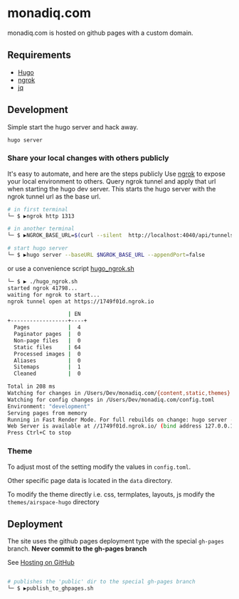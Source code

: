 # monadiq.com

monadiq.com is hosted on github pages with a custom domain.

## Requirements

* [Hugo](https://gohugo.io/getting-started/installing/)
* [ngrok](https://dashboard.ngrok.com/get-started)
* [jq](https://stedolan.github.io/jq/download/)

## Development

Simple start the hugo server and hack away.

```sh
hugo server

```

### Share your local changes with others publicly
It's easy to automate, and here are the steps publicly
Use [ngrok](https://dashboard.ngrok.com/get-started) to expose your local environment to others.
Query ngrok tunnel and apply that url when starting the hugo dev server.
This starts the hugo server with the ngrok tunnel url as the base url.

```sh
# in first terminal
└─ $ ▶ngrok http 1313

# in another terminal 
└─ $ ▶NGROK_BASE_URL=$(curl --silent  http://localhost:4040/api/tunnels/command_line | jq '.public_url' -r | cut -f 3 -d)

# start hugo server
└─ $ ▶hugo server --baseURL $NGROK_BASE_URL --appendPort=false

```

or use a convenience script [hugo_ngrok.sh](./hugo_ngrok.sh)

```sh
└─ $ ▶ ./hugo_ngrok.sh
started ngrok 41798...
waiting for ngrok to start...
ngrok tunnel open at https://1749f01d.ngrok.io

                   | EN
+------------------+----+
  Pages            |  4
  Paginator pages  |  0
  Non-page files   |  0
  Static files     | 64
  Processed images |  0
  Aliases          |  0
  Sitemaps         |  1
  Cleaned          |  0

Total in 208 ms
Watching for changes in /Users/Dev/monadiq.com/{content,static,themes}
Watching for config changes in /Users/Dev/monadiq.com/config.toml
Environment: "development"
Serving pages from memory
Running in Fast Render Mode. For full rebuilds on change: hugo server --disableFastRender
Web Server is available at //1749f01d.ngrok.io/ (bind address 127.0.0.1)
Press Ctrl+C to stop

```

### Theme 
To adjust most of the setting modify the values in `config.toml`.

Other specific page data is located in the `data` directory.

To modify the theme directly i.e. css, termplates, layouts, js modify the `themes/airspace-hugo` directory

## Deployment

The site uses the github pages deployment type with the special `gh-pages` branch. **Never commit to the gh-pages branch**

See [Hosting on GitHub](https://gohugo.io/hosting-and-deployment/hosting-on-github/)

```sh

# publishes the 'public' dir to the special gh-pages branch
└─ $ ▶publish_to_ghpages.sh

```